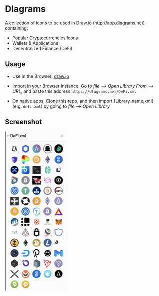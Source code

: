 # Dlagrams

A collection of icons to be used in Draw.io (http://app.diagrams.net) containing:

- Popular Cryptocurrencies Icons
- Wallets & Applications
- Decentralized Finance (DeFi)


## Usage

- Use in the Browser: [draw.io](https://app.diagrams.net/?splash=0&clibs=Uhttps%3A%2F%2Fdlagrams.net%2FDeFi.xml)


- Import in your Browser Instance: Go to *file* --> *Open Library From* --> *URL*, and paste this address `https://dlagrams.net/DeFi.xml`


- On native apps, Clone this repo, and then import {Library_name.xml} (e.g. `defi.xml`) by going to *file* --> *Open Library*


## Screenshot

<img src="./screenshot.png" alt="screenshot" width="200"/>
